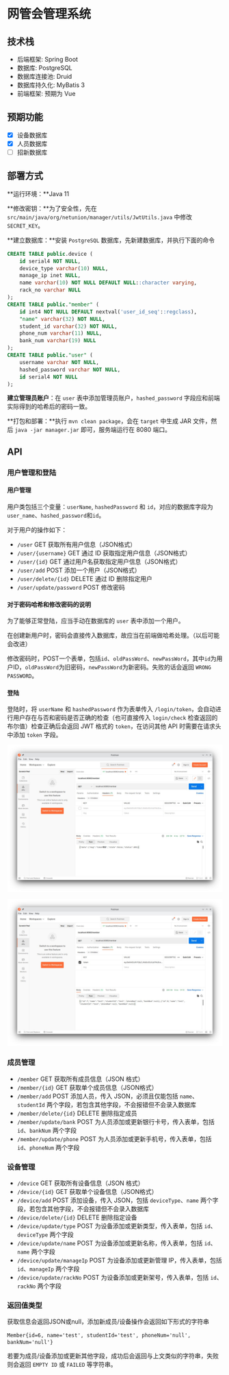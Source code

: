 # 网管会管理系统

## 技术栈

- 后端框架: Spring Boot
- 数据库: PostgreSQL
- 数据库连接池: Druid
- 数据库持久化: MyBatis 3
- 前端框架: 预期为 Vue

## 预期功能

- [X] 设备数据库
- [X] 人员数据库
- [ ] 招新数据库

## 部署方式

**运行环境：**Java 11

**修改密钥：**为了安全性，先在 `src/main/java/org/netunion/manager/utils/JwtUtils.java` 中修改 `SECRET_KEY`。

**建立数据库：**安装 `PostgreSQL` 数据库，先新建数据库，并执行下面的命令

```SQL
CREATE TABLE public.device (
	id serial4 NOT NULL,
	device_type varchar(10) NULL,
	manage_ip inet NULL,
	name varchar(10) NOT NULL DEFAULT NULL::character varying,
	rack_no varchar NULL
);
CREATE TABLE public."member" (
	id int4 NOT NULL DEFAULT nextval('user_id_seq'::regclass),
	"name" varchar(32) NOT NULL,
	student_id varchar(32) NOT NULL,
	phone_num varchar(11) NULL,
	bank_num varchar(19) NULL
);
CREATE TABLE public."user" (
	username varchar NOT NULL,
	hashed_password varchar NOT NULL,
	id serial4 NOT NULL
);
```

**建立管理员账户**：在 `user` 表中添加管理员账户，`hashed_password` 字段应和前端实际得到的哈希后的密码一致。

**打包和部署：**执行 `mvn clean package`，会在 `target` 中生成 JAR 文件，然后 `java -jar manager.jar` 即可，服务端运行在 8080 端口。

## API

### 用户管理和登陆

#### 用户管理

用户类包括三个变量：`userName`, `hashedPassword` 和 `id`，对应的数据库字段为`user_name`、`hashed_password`和`id`。

对于用户的操作如下：

- `/user` GET 获取所有用户信息（JSON格式）
- `/user/{username}` GET 通过 ID 获取指定用户信息（JSON格式）
- `/user/{id}` GET 通过用户名获取指定用户信息（JSON格式）
- `/user/add` POST 添加一个用户（JSON格式）
- `/user/delete/{id}` DELETE 通过 ID 删除指定用户
- `/user/update/password` POST 修改密码

#### 对于密码哈希和修改密码的说明

为了能够正常登陆，应当手动在数据库的 `user` 表中添加一个用户。

在创建新用户时，密码会直接传入数据库，故应当在前端做哈希处理。（以后可能会改进）

修改密码时，POST一个表单，包括`id`、`oldPassWord`、`newPassWord`，其中`id`为用户ID，`oldPassWord`为旧密码，`newPassWord`为新密码。失败的话会返回 `WRONG PASSWORD`。

#### 登陆

登陆时，将 `userName` 和 `hashedPassword` 作为表单传入 `/login/token`，会自动进行用户存在与否和密码是否正确的检查（也可直接传入 `login/check` 检查返回的布尔值）检查正确后会返回 JWT 格式的 `token`，在访问其他 API 时需要在请求头中添加 `token` 字段。

![图 1](images/d4112e6338be2dfd4a3a07b82053de08f683e43140f4a6077e7d70ba8bfeedfd.png)  

![图 2](images/4193b3766cd1d82690b22530e476553799c86fd7dae5d7593abbf80f7ec4a71c.png)  

### 成员管理

- `/member` GET 获取所有成员信息（JSON 格式）
- `/member/{id}` GET 获取单个成员信息（JSON格式）
- `/member/add` POST 添加人员，传入 JSON，必须且仅能包括 `name`、`studentId` 两个字段，若包含其他字段，不会报错但不会录入数据库
- `/member/delete/{id}` DELETE 删除指定成员
- `/member/update/bank` POST 为人员添加或更新银行卡号，传入表单，包括 `id`、`bankNum` 两个字段
- `/member/update/phone` POST 为人员添加或更新手机号，传入表单，包括 `id`、`phoneNum` 两个字段

### 设备管理

- `/device` GET 获取所有设备信息（JSON 格式）
- `/device/{id}` GET 获取单个设备信息（JSON格式）
- `/device/add` POST 添加设备，传入 JSON，包括 `deviceType`、`name` 两个字段，若包含其他字段，不会报错但不会录入数据库
- `/device/delete/{id}` DELETE 删除指定设备
- `/device/update/type` POST 为设备添加或更新类型，传入表单，包括 `id`、`deviceType` 两个字段
- `/device/update/name` POST 为设备添加或更新名称，传入表单，包括 `id`、`name` 两个字段
- `/device/update/manageIp` POST 为设备添加或更新管理 IP，传入表单，包括 `id`、`manageIp` 两个字段
- `/device/update/rackNo` POST 为设备添加或更新架号，传入表单，包括 `id`、`rackNo` 两个字段

### 返回值类型

获取信息会返回JSON或null，添加新成员/设备操作会返回如下形式的字符串

```text
Member{id=6, name='test', studentId='test', phoneNum='null', bankNum='null'}
```

若要为成员/设备添加或更新其他字段，成功后会返回与上文类似的字符串，失败则会返回 `EMPTY ID` 或 `FAILED` 等字符串。
